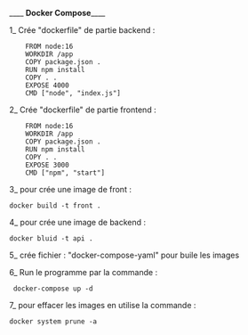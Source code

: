   ____ __Docker Compose______
  
1_ Crée "dockerfile" de partie backend :

        FROM node:16
        WORKDIR /app
        COPY package.json .
        RUN npm install
        COPY . .
        EXPOSE 4000
        CMD ["node", "index.js"]

2_ Crée "dockerfile" de partie frontend :

        FROM node:16
        WORKDIR /app
        COPY package.json .
        RUN npm install
        COPY . .
        EXPOSE 3000
        CMD ["npm", "start"]

3_ pour crée une image de front : 

    docker build -t front .

4_ pour crée une image de backend : 

    docker bluid -t api .

5_ crée fichier : "docker-compose-yaml" pour buile les images  

6_ Run le programme par la commande : 

     docker-compose up -d

7_ pour effacer les images en utilise la commande : 

    docker system prune -a
